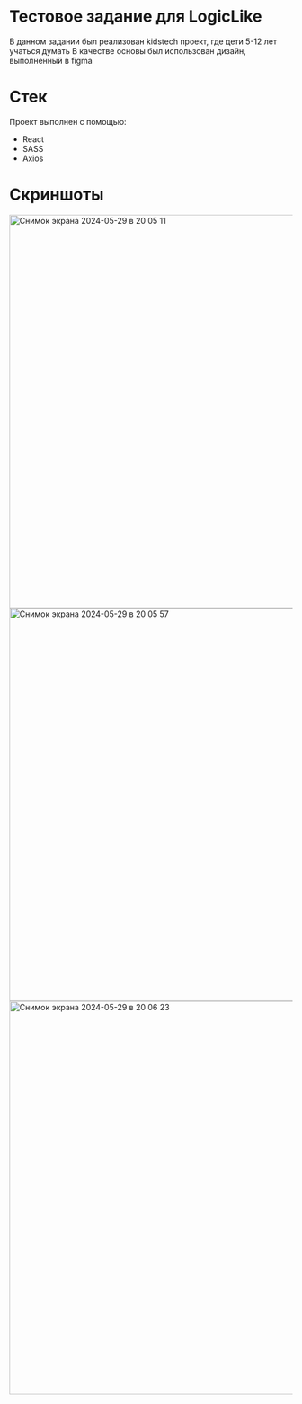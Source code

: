 # Тестовое задание для LogicLike

В данном задании был реализован kidstech проект, где дети 5-12 лет учаться думать
В качестве основы был использован дизайн, выполненный в figma

# Стек
Проект выполнен с помощью:
- React
- SASS
- Axios

# Скриншоты
<img width="700" alt="Снимок экрана 2024-05-29 в 20 05 11" src="https://github.com/DaniilSerga/LogicLikeInterview/assets/87036978/658e3efb-ccbf-4178-9ef1-53d56063d6c1">
<img width="700" alt="Снимок экрана 2024-05-29 в 20 05 57" src="https://github.com/DaniilSerga/LogicLikeInterview/assets/87036978/11292b3a-abf2-4224-80d3-82e7850294df">
<img width="700" alt="Снимок экрана 2024-05-29 в 20 06 23" src="https://github.com/DaniilSerga/LogicLikeInterview/assets/87036978/e5de942e-b832-47fd-a88b-5f797749ca4a">
